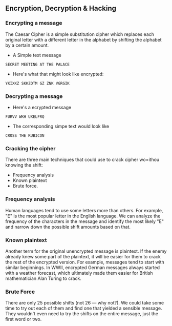 ## Encryption, Decryption & Hacking
### Encrypting a message
The Caesar Cipher is a simple substitution cipher which replaces each original letter with a different letter in the alphabet by shifting the alphabet by a certain amount.  
- A Simple text message
```
SECRET MEETING AT THE PALACE
```
- Here's what that might look like encrypted:
```
YKIXKZ SKKZOTM GZ ZNK VGRGIK
```
### Decrypting a message
- Here's a ecrypted message
```
FURVV WKH UXELFRQ
```
- The corresponding simpe text would look like
```
CROSS THE RUBICON
```
### Cracking the cipher

There are three main techniques that could use to crack cipher wo=ithou knowing the shift:
- Frequency analysis
- Known plaintext
- Brute force.

### Frequency analysis

Human languages tend to use some letters more than others. For example, "E" is the most popular letter in the English language. We can analyze the frequency of the characters in the message and identify the most likely "E" and narrow down the possible shift amounts based on that.

### Known plaintext
Another term for the original unencrypted message is plaintext. If the enemy already knew some part of the plaintext, it will be easier for them to crack the rest of the encrypted version.
For example, messages tend to start with similar beginnings. In WWII, encrypted German messages always started with a weather forecast, which ultimately made them easier for British mathematician Alan Turing to crack.

### Brute Force
There are only 25 possible shifts (not 26 — why not?). We could take some time to try out each of them and find one that yielded a sensible message. They wouldn't even need to try the shifts on the entire message, just the first word or two.
